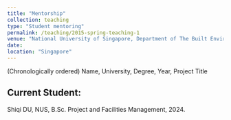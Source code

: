 ```yaml
---
title: "Mentorship"
collection: teaching
type: "Student mentoring"
permalink: /teaching/2015-spring-teaching-1
venue: "National University of Singapore, Department of The Built Environment"
date: 
location: "Singapore"
---
```

(Chronologically ordered) Name, University, Degree, Year, Project Title

## Current Student:
Shiqi DU, NUS, B.Sc. Project and Facilities Management, 2024.

